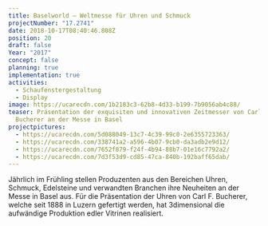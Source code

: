 ```yaml
---
title: Baselworld – Weltmesse für Uhren und Schmuck
projectNumber: "17.2741"
date: 2018-10-17T08:40:46.808Z
position: 20
draft: false
Year: "2017"
concept: false
planning: true
implementation: true
activities:
  - Schaufenstergestaltung
  - Display
image: https://ucarecdn.com/1b2183c3-62b8-4d33-b199-7b9056ab4c88/
teaser: Präsentation der exquisiten und innovativen Zeitmesser von Carl F.
  Bucherer an der Messe in Basel
projectpictures:
  - https://ucarecdn.com/5d088049-13c7-4c39-99c0-2e6355723363/
  - https://ucarecdn.com/338741a2-a596-4b07-9cb0-da3adb2e9d12/
  - https://ucarecdn.com/7652f879-f24f-4b94-88b7-01e16c7792a2/
  - https://ucarecdn.com/7d3f53d9-cd85-47ca-840b-192baff65dab/
---
```

Jährlich im Frühling stellen Produzenten aus den Bereichen Uhren, Schmuck, Edelsteine und verwandten Branchen ihre Neuheiten an der Messe in Basel aus. Für die Präsentation der Uhren von Carl F. Bucherer, welche seit 1888 in Luzern gefertigt werden, hat 3dimensional die aufwändige Produktion edler Vitrinen realisiert.
